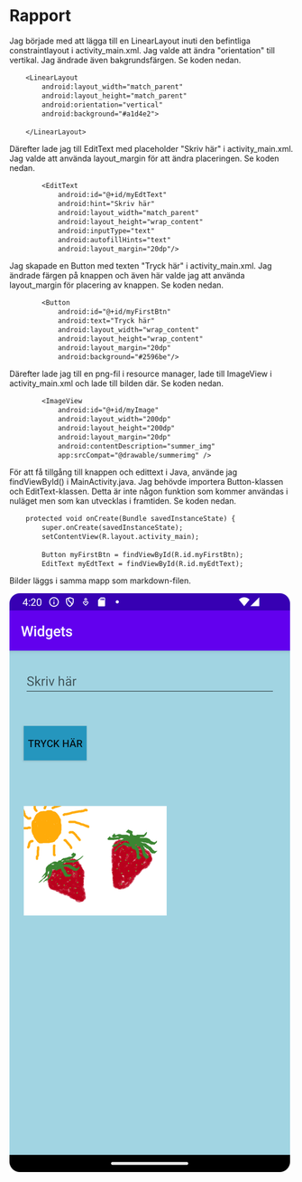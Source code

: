 
# Rapport

Jag började med att lägga till en LinearLayout inuti den befintliga constraintlayout i
activity_main.xml. Jag valde att ändra "orientation" till vertikal. Jag ändrade även 
bakgrundsfärgen. Se koden nedan.
```
    <LinearLayout
        android:layout_width="match_parent"
        android:layout_height="match_parent"
        android:orientation="vertical"
        android:background="#a1d4e2">

    </LinearLayout>
```
Därefter lade jag till EditText med placeholder "Skriv här" i activity_main.xml. Jag valde att använda
layout_margin för att ändra placeringen. Se koden nedan.
```
        <EditText
            android:id="@+id/myEdtText"
            android:hint="Skriv här"
            android:layout_width="match_parent"
            android:layout_height="wrap_content"
            android:inputType="text"
            android:autofillHints="text"
            android:layout_margin="20dp"/>
```
Jag skapade en Button med texten "Tryck här" i activity_main.xml. Jag ändrade färgen på knappen
och även här valde jag att använda layout_margin för placering av knappen. Se koden nedan.
```
        <Button
            android:id="@+id/myFirstBtn"
            android:text="Tryck här"
            android:layout_width="wrap_content"
            android:layout_height="wrap_content"
            android:layout_margin="20dp"
            android:background="#2596be"/>
```      
Därefter lade jag till en png-fil i resource manager, lade till ImageView i activity_main.xml
och lade till bilden där. Se koden nedan.
```  
        <ImageView
            android:id="@+id/myImage"
            android:layout_width="200dp"
            android:layout_height="200dp"
            android:layout_margin="20dp"
            android:contentDescription="summer_img"
            app:srcCompat="@drawable/summerimg" />
```   
För att få tillgång till knappen och edittext i Java, använde jag findViewById() i MainActivity.java.
Jag behövde importera Button-klassen och EditText-klassen. Detta är inte någon funktion som kommer
användas i nuläget men som kan utvecklas i framtiden. Se koden nedan.
```
    protected void onCreate(Bundle savedInstanceState) {
        super.onCreate(savedInstanceState);
        setContentView(R.layout.activity_main);

        Button myFirstBtn = findViewById(R.id.myFirstBtn);
        EditText myEdtText = findViewById(R.id.myEdtText);
```

Bilder läggs i samma mapp som markdown-filen.

![](android.png)

